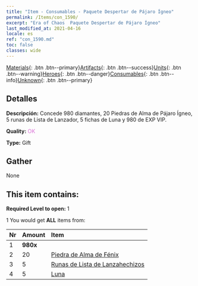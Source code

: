 ```yaml
---
title: "Item - Consumables - Paquete Despertar de Pájaro Ígneo"
permalink: /Items/con_1590/
excerpt: "Era of Chaos  Paquete Despertar de Pájaro Ígneo"
last_modified_at: 2021-04-16
locale: es
ref: "con_1590.md"
toc: false
classes: wide
---
```

 [Materials](/es/Items/){: .btn .btn--primary}[Artifacts](/es/Items/Artifacts/){: .btn .btn--success}[Units](/es/Items/Units/){: .btn .btn--warning}[Heroes](/es/Items/Heroes/){: .btn .btn--danger}[Consumables](/es/Items/Consumables/){: .btn .btn--info}[Unknown](/es/Items/Unknown/){: .btn .btn--primary}

## Detalles
 **Descripción:** Concede 980 diamantes, 20 Piedras de Alma de Pájaro Ígneo, 5 runas de Lista de Lanzador, 5 fichas de Luna y 980 de EXP VIP.

 **Quality:** <span style="color: #DA70D6">OK</span>

 **Type:** Gift

## Gather

  None

## This item contains:

 **Required Level to open:** 1

 1 You would get **ALL** items  from:

  | Nr | Amount |     Item    |
  |:---|:-------|:------------|
  | 1 |  **980x** | <i class="fas fa-gem"/> |  | 
  | 2 | 20 | [Piedra de Alma de Fénix](/es/Items/unt_348/) |  | 
  | 3 | 5 | [Runas de Lista de Lanzahechizos](/es/Items/con_746/) |  | 
  | 4 | 5 | [Luna](/es/Items/her_378/) |  | 
